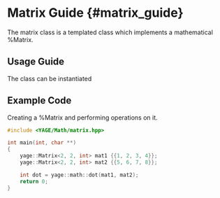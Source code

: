 Matrix Guide {#matrix_guide}
============

The matrix class is a templated class which implements a mathematical %Matrix.


Usage Guide
-----------

The class can be instantiated


Example Code
------------

Creating a %Matrix and performing operations on it.

``` c++
#include <YAGE/Math/matrix.hpp>

int main(int, char **)
{
    yage::Matrix<2, 2, int> mat1 {{1, 2, 3, 4}};
    yage::Matrix<2, 2, int> mat2 {{5, 6, 7, 8}};

    int dot = yage::math::dot(mat1, mat2);
    return 0;
}
```
